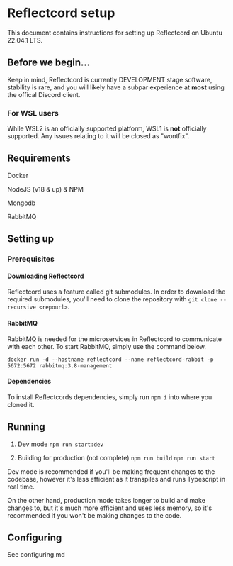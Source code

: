 # Reflectcord setup

This document contains instructions for setting up Reflectcord on Ubuntu 22.04.1 LTS.

## Before we begin...

Keep in mind, Reflectcord is currently DEVELOPMENT stage software, stability is rare, and you will likely have a subpar experience at **most** using the offical Discord client.

### For WSL users

While WSL2 is an officially supported platform, WSL1 is **not** officially supported. Any issues relating to it will be closed as "wontfix".

## Requirements

Docker

NodeJS (v18 & up) & NPM

Mongodb

RabbitMQ

## Setting up

### Prerequisites

#### Downloading Reflectcord

Reflectcord uses a feature called git submodules. In order to download the required submodules, you'll need to clone the repository with `git clone --recursive <repourl>`.

#### RabbitMQ

RabbitMQ is needed for the microservices in Reflectcord to communicate with each other. To start RabbitMQ, simply use the command below.

`docker run -d --hostname reflectcord --name reflectcord-rabbit -p 5672:5672 rabbitmq:3.8-management`

#### Dependencies

To install Reflectcords dependencies, simply run `npm i` into where you cloned it.

## Running

1. Dev mode
`npm run start:dev`

2. Building for production (not complete)
`npm run build`
`npm run start`

Dev mode is recommended if you'll be making frequent changes to the codebase, however it's less efficient as it transpiles and runs Typescript in real time.

On the other hand, production mode takes longer to build and make changes to, but it's much more efficient and uses less memory, so it's recommended if you won't be making changes to the code.

## Configuring

See configuring.md
